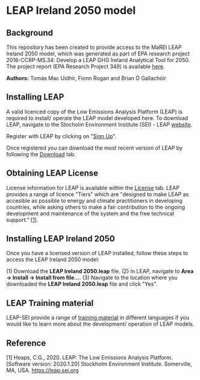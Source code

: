 # LEAP Ireland 2050 model

## Background
This repository has been created to provide access to the MaREI LEAP Ireland 2050 model, which was generated as part of EPA research project 2016-CCRP-MS.34: Develop a LEAP GHG Ireland Analytical Tool for 2050.  The project report (EPA Research Project 349) is available [here](http://www.epa.ie/researchandeducation/research/researchpublications/researchreports/research349.html).

**Authors:** Tomás Mac Uidhir, Fionn Rogan and Brian Ó Gallachóir

## Installing LEAP

A valid licenced copy of the Low Emissions Analysis Platform (LEAP) is required to install/ operate the LEAP model developed here. To download LEAP, navigate to the Stocholm Environment Institute (SEI) - LEAP [website](https://leap.sei.org/default.asp?action=home).

Register with LEAP by clicking on "[Sign Up](https://leap.sei.org/default.asp?action=signup)". 

Once registered you can download the most recent version of LEAP by following the [Download](https://leap.sei.org/default.asp?action=download) tab.

## Obtaining LEAP License
License information for LEAP is available within the [License](https://leap.sei.org/default.asp?action=license) tab. LEAP provides a range of licence "Tiers" which are "designed to make LEAP as accesible as possible to energy and climate practitioners in developing countries, while asking others to make a fair contribution to the ongoing development and maintenance of the system and the free technical support." [[1](https://leap.sei.org/default.asp?action=citing)].

## Installing LEAP Ireland 2050
Once you have a licensed version of LEAP installed, follow these steps to access the LEAP Ireland 2050 model:

  (1) Download the **LEAP Ireland 2050.leap** file.
  (2) In LEAP, navigate to **Area -> Install -> Install from file...**.
  (3) Navigate to the location where you downloaded the **LEAP Ireland 2050.leap** file and click "Yes".
  
## LEAP Training material 
LEAP-SEI provide a range of [training material](https://leap.sei.org/default.asp?action=trainingmaterials) in different languages if you would like to learn more about the development/ operation of LEAP models.

## Reference
[1] Heaps, C.G., 2020. LEAP: The Low Emissions Analysis Platform. [Software version: 2020.1.20] Stockholm Environment Institute. Somerville, MA, USA. https://leap.sei.org

